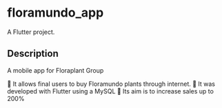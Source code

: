 # floramundo_app

A Flutter project.

## Description


A mobile app for Floraplant Group

	It allows final users to buy Floramundo plants through internet.
	It was developed with Flutter using a MySQL 
	Its aim is to increase sales up to 200% 

